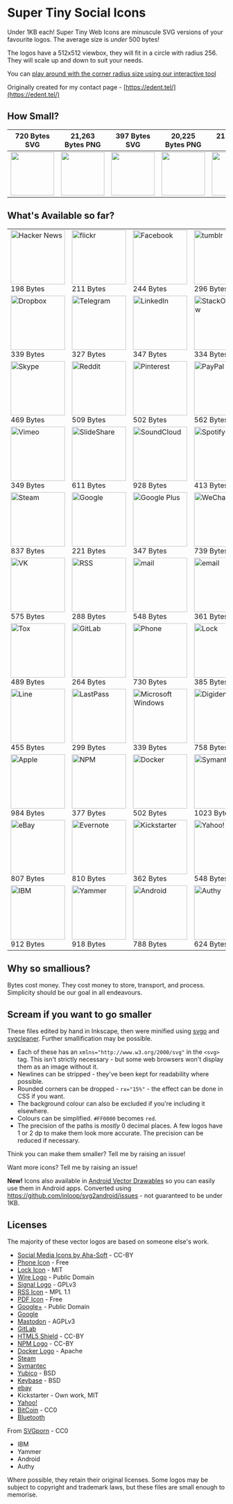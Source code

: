 # Super Tiny Social Icons
Under 1KB each! Super Tiny Web Icons are minuscule SVG versions of your favourite logos. The average size is *under* 500 bytes!

The logos have a 512x512 viewbox, they will fit in a circle with radius 256. They will scale up and down to suit your needs.

You can [play around with the corner radius size using our interactive tool](https://edent.github.io/SuperTinySocialIcons/radius.html)

Originally created for my contact page - [https://edent.tel/](https://edent.tel/)

## How Small?

| 720 Bytes SVG	| 21,263 Bytes PNG	|   397 Bytes SVG	| 20,225 Bytes PNG	|  211 Bytes SVG	| 11,837 Bytes PNG	|
|------	        |-----------     	|------	            |----------	        |------	        |-----------	        |
| <img src="https://edent.github.io/SuperTinySocialIcons/tiny/github.svg" width="100" />  	| <img src="https://edent.github.io/SuperTinySocialIcons/original/github.png" width="100" />        	| <img src="https://edent.github.io/SuperTinySocialIcons/tiny/twitter.svg" width="100" />   	| <img src="https://edent.github.io/SuperTinySocialIcons/original/twitter.png" width="100" />       	| <img src="https://edent.github.io/SuperTinySocialIcons/tiny/flickr.svg" width="100" />   	| <img src="https://edent.github.io/SuperTinySocialIcons/original/flickr.png" width="100" />       	|

## What's Available so far?

<table>
<tr>
<td><img src="https://edent.github.io/SuperTinySocialIcons/tiny/hackernews.svg" width="125" title="Hacker News" /><br>198 Bytes</td>
<td><img src="https://edent.github.io/SuperTinySocialIcons/tiny/flickr.svg" width="125" title="flickr" /><br>211 Bytes</td>
<td><img src="https://edent.github.io/SuperTinySocialIcons/tiny/facebook.svg" width="125" title="Facebook" /><br>244 Bytes</td>
<td><img src="https://edent.github.io/SuperTinySocialIcons/tiny/tumblr.svg" width="125" title="tumblr" /><br>296 Bytes</td>
<td><img src="https://edent.github.io/SuperTinySocialIcons/tiny/twitter.svg" width="125" title="Twitter" /><br>397 Bytes</td>
<td><img src="https://edent.github.io/SuperTinySocialIcons/tiny/whatsapp.svg" width="125" title="WhatsApp" /><br>622 Bytes</td>
</tr>
<tr>
<td><img src="https://edent.github.io/SuperTinySocialIcons/tiny/dropbox.svg" width="125" title="Dropbox" /><br>339 Bytes</td>
<td><img src="https://edent.github.io/SuperTinySocialIcons/tiny/telegram.svg" width="125" title="Telegram" /><br>327 Bytes</td>
<td><img src="https://edent.github.io/SuperTinySocialIcons/tiny/linkedin.svg" width="125" title="LinkedIn" /><br>347 Bytes</td>
<td><img src="https://edent.github.io/SuperTinySocialIcons/tiny/stackoverflow.svg" width="125" title="StackOverflow" /><br>334 Bytes</td>
<td><img src="https://edent.github.io/SuperTinySocialIcons/tiny/instagram.svg" width="125" title="Instagram" /><br>290 Bytes</td>
<td><img src="https://edent.github.io/SuperTinySocialIcons/tiny/wordpress.svg" width="125" title="WordPress" /><br>515 Bytes</td>
</tr>
<tr>
<td><img src="https://edent.github.io/SuperTinySocialIcons/tiny/skype.svg" width="125" title="Skype" /><br>469 Bytes</td>
<td><img src="https://edent.github.io/SuperTinySocialIcons/tiny/reddit.svg" width="125" title="Reddit" /><br>509 Bytes</td>
<td><img src="https://edent.github.io/SuperTinySocialIcons/tiny/pinterest.svg" width="125" title="Pinterest" /><br>502 Bytes</td>
<td><img src="https://edent.github.io/SuperTinySocialIcons/tiny/paypal.svg" width="125" title="PayPal" /><br>562 Bytes</td>
<td><img src="https://edent.github.io/SuperTinySocialIcons/tiny/github.svg" width="125" title="GitHub" /><br>720 Bytes</td>
<td><img src="https://edent.github.io/SuperTinySocialIcons/tiny/wikipedia.svg" width="125" title="Wikipedia" /><br>655 Bytes</td>
</tr>
<tr>
<td><img src="https://edent.github.io/SuperTinySocialIcons/tiny/vimeo.svg" width="125" title="Vimeo" /><br>349 Bytes</td>
<td><img src="https://edent.github.io/SuperTinySocialIcons/tiny/slideshare.svg" width="125" title="SlideShare" /><br>611 Bytes</td>
<td><img src="https://edent.github.io/SuperTinySocialIcons/tiny/soundcloud.svg" width="125" title="SoundCloud" /><br>928 Bytes</td>
<td><img src="https://edent.github.io/SuperTinySocialIcons/tiny/spotify.svg" width="125" title="Spotify" /><br>413 Bytes</td>
<td><img src="https://edent.github.io/SuperTinySocialIcons/tiny/snapchat.svg" width="125" title="SnapChat" /><br>590 Bytes</td>
<td><img src="https://edent.github.io/SuperTinySocialIcons/tiny/amazon.svg" width="125" title="Amazon" /><br>648 Bytes</td>
</tr>
<tr>
<td><img src="https://edent.github.io/SuperTinySocialIcons/tiny/steam.svg" width="125" title="Steam" /><br>837 Bytes</td>
<td><img src="https://edent.github.io/SuperTinySocialIcons/tiny/google.svg" width="125" title="Google" /><br>221 Bytes</td>
<td><img src="https://edent.github.io/SuperTinySocialIcons/tiny/google_plus.svg" width="125" title="Google Plus" /><br>347 Bytes</td>
<td><img src="https://edent.github.io/SuperTinySocialIcons/tiny/wechat.svg" width="125" title="WeChat" /><br>739 Bytes</td>
<td><img src="https://edent.github.io/SuperTinySocialIcons/tiny/youtube.svg" width="125" title="YouTube" /><br>924 Bytes</td>
<td><img src="https://edent.github.io/SuperTinySocialIcons/tiny/pdf.svg" width="125" title="PDF" /><br>360 Bytes</td>
</tr>
<tr>
<td><img src="https://edent.github.io/SuperTinySocialIcons/tiny/vk.svg" width="125" title="VK" /><br>575 Bytes</td>
<td><img src="https://edent.github.io/SuperTinySocialIcons/tiny/rss.svg" width="125" title="RSS" /><br>288 Bytes</td>
<td><img src="https://edent.github.io/SuperTinySocialIcons/tiny/mail.svg" width="125" title="mail" /><br>548 Bytes</td>
<td><img src="https://edent.github.io/SuperTinySocialIcons/tiny/email.svg" width="125" title="email" /><br>361 Bytes</td>
<td><img src="https://edent.github.io/SuperTinySocialIcons/tiny/mastodon.svg" width="125" title="Mastodon" /><br>550 Bytes</td>
<td><img src="https://edent.github.io/SuperTinySocialIcons/tiny/wire.svg" width="125" title="Wire" /><br>263 Bytes</td>
</tr>
<tr>
<td><img src="https://edent.github.io/SuperTinySocialIcons/tiny/tox.svg" width="125" title="Tox" /><br>489 Bytes</td>
<td><img src="https://edent.github.io/SuperTinySocialIcons/tiny/gitlab.svg" width="125" title="GitLab" /><br>264 Bytes</td>
<td><img src="https://edent.github.io/SuperTinySocialIcons/tiny/phone.svg" width="125" title="Phone" /><br>730 Bytes</td>
<td><img src="https://edent.github.io/SuperTinySocialIcons/tiny/lock.svg" width="125" title="Lock" /><br>385 Bytes</td>
<td><img src="https://edent.github.io/SuperTinySocialIcons/tiny/html5.svg" width="125" title="HTML5" /><br>379 Bytes</td>
<td><img src="https://edent.github.io/SuperTinySocialIcons/tiny/meetup.svg" width="125" title="Meetup" /><br>611 Bytes</td>
</tr>
<tr>
<td><img src="https://edent.github.io/SuperTinySocialIcons/tiny/line.svg" width="125" title="Line" /><br>455 Bytes</td>
<td><img src="https://edent.github.io/SuperTinySocialIcons/tiny/lastpass.svg" width="125" title="LastPass" /><br>299 Bytes</td>
<td><img src="https://edent.github.io/SuperTinySocialIcons/tiny/windows.svg" width="125" title="Microsoft Windows" /><br>339 Bytes</td>
<td><img src="https://edent.github.io/SuperTinySocialIcons/tiny/digidentity.svg" width="125" title="Digidentity" /><br>758 Bytes</td>
<td><img src="https://edent.github.io/SuperTinySocialIcons/tiny/ubuntu.svg" width="125" title="Ubuntu" /><br>895 Bytes</td>
<td><img src="https://edent.github.io/SuperTinySocialIcons/tiny/bitbucket.svg" width="125" title="Atlassian BitBucket" /><br>789 Bytes</td>
</tr>
<tr>
<td><img src="https://edent.github.io/SuperTinySocialIcons/tiny/apple.svg" width="125" title="Apple" /><br>984 Bytes</td>
<td><img src="https://edent.github.io/SuperTinySocialIcons/tiny/npm.svg" width="125" title="NPM" /><br>377 Bytes</td>
<td><img src="https://edent.github.io/SuperTinySocialIcons/tiny/docker.svg" width="125" title="Docker" /><br>502 Bytes</td>
<td><img src="https://edent.github.io/SuperTinySocialIcons/tiny/symantec.svg" width="125" title="Symantec" /><br>1023 Bytes</td>
<td><img src="https://edent.github.io/SuperTinySocialIcons/tiny/yubico.svg" width="125" title="Yubico" /><br>286 Bytes</td>
<td><img src="https://edent.github.io/SuperTinySocialIcons/tiny/keybase.svg" width="125" title="Keybase" /><br>982 Bytes</td>
</tr>
<tr>
<td><img src="https://edent.github.io/SuperTinySocialIcons/tiny/ebay.svg" width="125" title="eBay" /><br>807 Bytes</td>
<td><img src="https://edent.github.io/SuperTinySocialIcons/tiny/evernote.svg" width="125" title="Evernote" /><br>810 Bytes</td>
<td><img src="https://edent.github.io/SuperTinySocialIcons/tiny/kickstarter.svg" width="125" title="Kickstarter" /><br>362 Bytes</td>
<td><img src="https://edent.github.io/SuperTinySocialIcons/tiny/yahoo.svg" width="125" title="Yahoo!" /><br>548 Bytes</td>
<td><img src="https://edent.github.io/SuperTinySocialIcons/tiny/bitcoin.svg" width="125" title="BitCoin" /><br>497 Bytes</td>
<td><img src="https://edent.github.io/SuperTinySocialIcons/tiny/bluetooth.svg" width="125" title="bluetooth" /><br>247 Bytes</td>
</tr>
<tr>
<td><img src="https://edent.github.io/SuperTinySocialIcons/tiny/ibm.svg" width="125" title="IBM" /><br>912 Bytes</td>
<td><img src="https://edent.github.io/SuperTinySocialIcons/tiny/yammer.svg" width="125" title="Yammer" /><br>918 Bytes</td>
<td><img src="https://edent.github.io/SuperTinySocialIcons/tiny/android.svg" width="125" title="Android" /><br>788 Bytes</td>
<td><img src="https://edent.github.io/SuperTinySocialIcons/tiny/authy.svg" width="125" title="Authy" /><br>624 Bytes</td>
<td></td>
<td></td>
</tr>
</table>

## Why so smallious?

Bytes cost money.  They cost money to store, transport, and process.  Simplicity should be our goal in all endeavours.

## Scream if you want to go smaller

These files edited by hand in Inkscape, then were minified using [svgo](https://github.com/svg/svgo) and [svgcleaner](https://github.com/RazrFalcon/svgcleaner). Further smallification may be possible.

* Each of these has an `xmlns="http://www.w3.org/2000/svg"` in the `<svg>` tag. This isn't strictly necessary - but some web browsers won't display them as an image without it.
* Newlines can be stripped - they've been kept for readability where possible.
* Rounded corners can be dropped - `rx="15%"` - the effect can be done in CSS if you want.
* The background colour can also be excluded if you're including it elsewhere.
* Colours can be simplified. `#FF0000` becomes `red`.
* The precision of the paths is *mostly* 0 decimal places. A few logos have 1 or 2 dp to make them look more accurate. The precision can be reduced if necessary.

Think you can make them smaller? Tell me by raising an issue!

Want more icons?  Tell me by raising an issue!

**New!** Icons also available in [Android Vector Drawables](https://developer.android.com/guide/topics/graphics/vector-drawable-resources.html) so you can easily use them in Android apps. Converted using https://github.com/inloop/svg2android/issues - not guaranteed to be under 1KB.


## Licenses

The majority of these vector logos are based on someone else's work.

* [Social Media Icons by Aha-Soft](https://www.iconfinder.com/iconsets/social-flat-rounded-rects) - CC-BY
* [Phone Icon](https://www.iconfinder.com/icons/1807538/phone_icon#size=128) - Free
* [Lock Icon](https://www.iconfinder.com/icons/1814107/lock_padlock_secure_icon#size=512) - MIT
* [Wire Logo](https://commons.wikimedia.org/wiki/File:Wire_software_logo.svg) - Public Domain
* [Signal Logo](https://github.com/WhisperSystems/Signal-iOS/blob/master/Signal/Images.xcassets/logoSignal.imageset/logoSignal.pdf) - GPLv3
* [RSS Icon](https://commons.wikimedia.org/wiki/File:Generic_Feed-icon.svg) - MPL 1.1
* [PDF Icon](https://www.iconfinder.com/iconsets/line-icons-set) - Free
* [Google+](https://commons.wikimedia.org/wiki/File:Google_Plus_logo_2015.svg) - Public Domain
* [Google](http://svgshare.com/s/q)
* [Mastodon](https://github.com/tootsuite/mastodon/blob/0ad694f96b7f0e951950e7525bde52cd11454cb2/app/assets/images/logo.svg) - AGPLv3
* [GitLab](https://about.gitlab.com/press/)
* [HTML5 Shield](https://www.w3.org/html/logo/) - CC-BY
* [NPM Logo](https://commons.wikimedia.org/wiki/File:Npm-logo.svg) - CC-BY
* [Docker Logo](https://github.com/docker/docker.github.io/blob/master/LICENSE) - Apache
* [Steam](https://commons.wikimedia.org/wiki/File:Steam_icon_logo.svg)
* [Symantec](https://commons.wikimedia.org/wiki/File:Symantec_logo10.svg)
* [Yubico](https://github.com/Yubico/yubikey-manager-qt/blob/master/resources/icons/ykman.png) - BSD
* [Keybase](https://github.com/keybase/client/blob/master/shared/images/iconfont/kb-iconfont-keybase-16.svg) - BSD
* [ebay](https://commons.wikimedia.org/wiki/File:EBay_logo.svg)
* Kickstarter - Own work, MIT
* [Yahoo!](https://commons.wikimedia.org/wiki/File:Yahoo!_logo.svg)
* [BitCoin](https://commons.wikimedia.org/wiki/File:Bitcoin_logo.svg) - CC0
* [Bluetooth](https://commons.wikimedia.org/wiki/File:Bluetooth.svg)

From [SVGporn](https://github.com/gilbarbara/logos/) - CC0
* IBM
* Yammer
* Android
* Authy

Where possible, they retain their original licenses.  Some logos may be subject to copyright and trademark laws, but these files are small enough to memorise.

